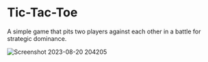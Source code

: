 # Tic-Tac-Toe
A simple game that pits two players against each other in a battle for strategic dominance. 

![Screenshot 2023-08-20 204205](https://github.com/Knu09/Tic-Tac-Toe/assets/132640979/161c6aec-3a9a-4ba1-9cc6-d1656892309d)
